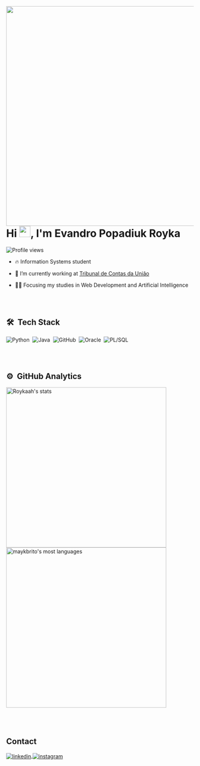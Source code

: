 <img align="right" height="590em" src="https://raw.githubusercontent.com/gist/Roykaah/61a1b529ad7cd2cda9d58fd7153f8eff/raw/c5059cec1959699f19d4de0172690dce20455b75/githubcard.svg"/>
<h1 align="left">Hi <img src="https://raw.githubusercontent.com/kaueMarques/kaueMarques/master/hi.gif" height="30px">, I'm Evandro Popadiuk Royka</h1>
<p align="left"> <img src="https://komarev.com/ghpvc/?username=Roykaah&color=yellow" alt="Profile views" /> </p>

- 🔥 Information Systems student

- 🔭 I’m currently working at <a href="https://portal.tcu.gov.br/inicio/index.htm">Tribunal de Contas da União</a>

- 👨‍💻 Focusing my studies in Web Development and Artificial Intelligence





<br><br>

## 🛠 &nbsp;Tech Stack

![Python](https://img.shields.io/badge/Python-FFD43B?style=for-the-badge&logo=python&logoColor=blue)&nbsp;
![Java](https://img.shields.io/badge/Java-ED8B00?style=for-the-badge&logo=java&logoColor=white)&nbsp;
![GitHub](https://img.shields.io/badge/GitHub-100000?style=for-the-badge&logo=github&logoColor=white)&nbsp;
![Oracle](https://img.shields.io/badge/Oracle-F80000?style=for-the-badge&logo=Oracle&logoColor=white)&nbsp;
![PL/SQL](https://img.shields.io/badge/PLSQL-F80000?style=for-the-badge&logo=oracle&logoColor=black)&nbsp;


<br><br>

## ⚙️ &nbsp;GitHub Analytics
<p align="left">
<img width="430em" src="https://github-readme-stats.vercel.app/api?username=Roykaah&show_icons=true&theme=vision-friendly-dark" alt="Roykaah's stats"/>
<img width="430em" src="https://github-readme-stats.vercel.app/api/top-langs/?username=Roykaah&layout=compact&theme=vision-friendly-dark" alt="maykbrito's most languages"/>
</p>

<br><br>

## Contact

<a href="https://www.linkedin.com/in/jo%C3%A3o-victor-winderfeld-bussolotto-aaa914145](https://www.linkedin.com/in/evandro-royka-3b6b89217/" target="_blank">
  <img align="center" src="https://img.shields.io/badge/-Roykaah-05122A?style=flat&logo=linkedin" alt="linkedin"/>
</a>
<a href="https://www.instagram.com/_roykao/" target="_blank">
 <img align="center" src="https://img.shields.io/badge/-Roykaah-05122A?style=flat&logo=instagram" alt="instagram"/>
</a>
</p>
